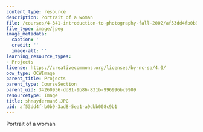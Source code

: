```yaml
---
content_type: resource
description: Portrait of a woman
file: /courses/4-341-introduction-to-photography-fall-2002/af53dd4fb0b93ad85ea1a9dbb008c9b1_shnayderman6.JPG
file_type: image/jpeg
image_metadata:
  caption: ''
  credit: ''
  image-alt: ''
learning_resource_types:
- Projects
license: https://creativecommons.org/licenses/by-nc-sa/4.0/
ocw_type: OCWImage
parent_title: Projects
parent_type: CourseSection
parent_uid: 34260936-dd81-9b86-831b-996996bc9909
resourcetype: Image
title: shnayderman6.JPG
uid: af53dd4f-b0b9-3ad8-5ea1-a9dbb008c9b1
---
```

Portrait of a woman